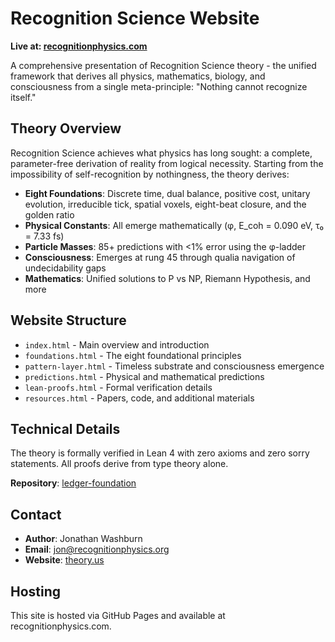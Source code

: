 # Recognition Science Website

**Live at: [recognitionphysics.com](https://recognitionphysics.com)**

A comprehensive presentation of Recognition Science theory - the unified framework that derives all physics, mathematics, biology, and consciousness from a single meta-principle: "Nothing cannot recognize itself."

## Theory Overview

Recognition Science achieves what physics has long sought: a complete, parameter-free derivation of reality from logical necessity. Starting from the impossibility of self-recognition by nothingness, the theory derives:

- **Eight Foundations**: Discrete time, dual balance, positive cost, unitary evolution, irreducible tick, spatial voxels, eight-beat closure, and the golden ratio
- **Physical Constants**: All emerge mathematically (φ, E_coh = 0.090 eV, τ₀ = 7.33 fs)
- **Particle Masses**: 85+ predictions with <1% error using the φ-ladder
- **Consciousness**: Emerges at rung 45 through qualia navigation of undecidability gaps
- **Mathematics**: Unified solutions to P vs NP, Riemann Hypothesis, and more

## Website Structure

- `index.html` - Main overview and introduction
- `foundations.html` - The eight foundational principles
- `pattern-layer.html` - Timeless substrate and consciousness emergence
- `predictions.html` - Physical and mathematical predictions
- `lean-proofs.html` - Formal verification details
- `resources.html` - Papers, code, and additional materials

## Technical Details

The theory is formally verified in Lean 4 with zero axioms and zero sorry statements. All proofs derive from type theory alone.

**Repository**: [ledger-foundation](https://github.com/jonwashburn/ledger-foundation)

## Contact

- **Author**: Jonathan Washburn
- **Email**: jon@recognitionphysics.org
- **Website**: [theory.us](https://theory.us)

## Hosting

This site is hosted via GitHub Pages and available at recognitionphysics.com. 